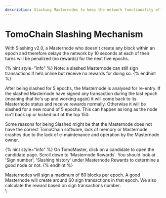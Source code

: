 ```yaml
---
description: Slashing Masternodes to keep the network functionality efficient
---
```


# TomoChain Slashing Mechanism

With Slashing v2.0, a Masternode who doesn't create any block within an epoch and therefore delays the network by 10 seconds at each of their turns will be penalized (no rewards) for the next five epochs.

{% hint style="info" %}
Note: a slashed Masternode can still sign transactions if he’s online but receive no rewards for doing so.
{% endhint %}

After being slashed for 5 epochs, the Masternode is analysed for re-entry. If the slashed Masternode have signed any transaction during the last epoch (meaning that he's up and working again) it will come back to its Masternode status and receive rewards normally. Otherwise it will be slashed for a new round of 5 epochs. This can happen as long as the node isn't back up or kicked out of the top 150.

Some reasons for being Slashed might be that the Masternode does not have the correct TomoChain software, lack of memory or Masternode crashes due to the lack of e-maintenance and operation by the Masternode owner.

{% hint style="info" %}
On TomoMaster, click on a candidate to open the candidate page. Scroll down to 'Masternode Rewards'. You should look at 'Sign number', 'Slashing history' under Masternode Rewards to determine a good node or not.
{% endhint %}

Masternodes will sign a maximum of 60 blocks per epoch. A good Masternode will create around 60 sign transactions in that epoch. We also calculate the reward based on sign transactions number.\
\\
